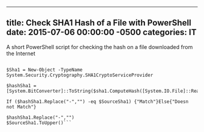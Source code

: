 ﻿---

title:  Check SHA1 Hash of a File with PowerShell
date:   2015-07-06 00:00:00 -0500
categories: IT
---







A short PowerShell script for checking the hash on a file downloaded from the Internet

```powershell$FilePath = "C:\users\user\downloads\gpg4win-2.2.4.exe"

$Sha1 = New-Object -TypeName System.Security.Cryptography.SHA1CryptoServiceProvider

$hashSha1 = [System.BitConverter]::ToString($sha1.ComputeHash([System.IO.File]::ReadAllBytes($FilePath)))

If ($hashSha1.Replace("-","") -eq $SourceSha1) {"Match"}Else{"Doesn not Match"}

$hashSha1.Replace("-","")
$SourceSha1.ToUpper()```


